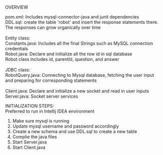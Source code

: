 
OVERVIEW

pom.xml: Includes mysql-connector-java and junit dependencies<br />
DDL.sql: create the table 'robot' and insert the response statements there. The responses can grow organically over time<br />
<br />
Entity class: <br />
  Constants.java: Includes all the final Strings such as MySQL connection credentials<br />
  Robot.java: Declare and initialize all the row id in sql database<br />
              Robot class includes id, parentId, question, and answer<br />
<br />
JDBC class:<br />
  RobotQuery.java: Connecting to Mysql database, fetching the user input and preparing for corresponding statements<br />
  <br />
 Client.java: Declare and initialize a new socket and read in user inputs<br />
 Server.java: Socket server services<br />

INITIALIZATION STEPS:<br />
Preferred to run in Intellij IDEA environment
<br />
1. Make sure mysql is running <br />
2. Update mysql username and password accordingly <br />
3. Create a new schema and use DDL.sql to create a new table <br />
4. Complie the java files <br />
5. Start Server.java <br />
6. Start Client.java <br />
